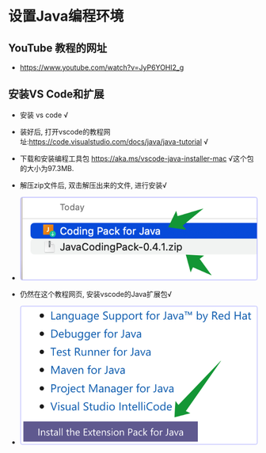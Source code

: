 # 设置Java编程环境

## YouTube 教程的网址
* https://www.youtube.com/watch?v=JyP6YOHl2_g

## 安装VS Code和扩展

* 安装 vs code √

* 装好后, 打开vscode的教程网址:https://code.visualstudio.com/docs/java/java-tutorial √

* 下载和安装编程工具包 https://aka.ms/vscode-java-installer-mac √这个包的大小为97.3MB.

* 解压zip文件后, 双击解压出来的文件, 进行安装√

* ![](20230501095840.png)

* 仍然在这个教程网页, 安装vscode的Java扩展包√

* ![](20230501101026.png)

